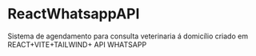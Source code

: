 # ReactWhatsappAPI
Sistema de agendamento para consulta veterinaria á domicílio criado em REACT+VITE+TAILWIND+ API WHATSAPP
